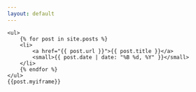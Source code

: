 ```yaml
---
layout: default
---
```


    <ul>
        {% for post in site.posts %}
        <li>
            <a href="{{ post.url }}">{{ post.title }}</a>
            <small>{{ post.date | date: "%B %d, %Y" }}</small>
        </li>
        {% endfor %}
    </ul>
    {{post.myiframe}}
